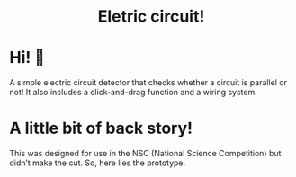 <h1 align="center">Eletric circuit!</h1>

# Hi! 👋
A simple electric circuit detector that checks whether a circuit is parallel or not!
It also includes a click-and-drag function and a wiring system.

# A little bit of back story!
This was designed for use in the NSC (National Science Competition) but didn’t make the cut. So, here lies the prototype.